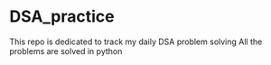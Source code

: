 # DSA_practice
This repo is dedicated to track my daily DSA problem solving
All the problems are solved in python
